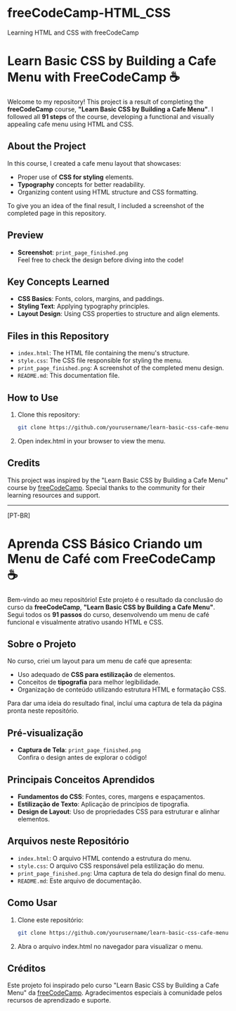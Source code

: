 # freeCodeCamp-HTML_CSS
Learning HTML and CSS with freeCodeCamp

# Learn Basic CSS by Building a Cafe Menu with FreeCodeCamp  ☕

Welcome to my repository! This project is a result of completing the **freeCodeCamp** course, **"Learn Basic CSS by Building a Cafe Menu"**. I followed all **91 steps** of the course, developing a functional and visually appealing cafe menu using HTML and CSS.

## About the Project

In this course, I created a cafe menu layout that showcases:
- Proper use of **CSS for styling** elements.
- **Typography** concepts for better readability.
- Organizing content using HTML structure and CSS formatting.

To give you an idea of the final result, I included a screenshot of the completed page in this repository.

## Preview

- **Screenshot**: `print_page_finished.png`  
Feel free to check the design before diving into the code!

## Key Concepts Learned

- **CSS Basics**: Fonts, colors, margins, and paddings.
- **Styling Text**: Applying typography principles.
- **Layout Design**: Using CSS properties to structure and align elements.

## Files in this Repository

- `index.html`: The HTML file containing the menu's structure.
- `style.css`: The CSS file responsible for styling the menu.
- `print_page_finished.png`: A screenshot of the completed menu design.
- `README.md`: This documentation file.

## How to Use

1. Clone this repository:
   ```bash
   git clone https://github.com/yourusername/learn-basic-css-cafe-menu.git

2. Open index.html in your browser to view the menu.

## Credits

This project was inspired by the "Learn Basic CSS by Building a Cafe Menu" course by <a href="https://www.freecodecamp.org/learn/2022/responsive-web-design/#learn-basic-css-by-building-a-cafe-menu">freeCodeCamp</a>. Special thanks to the community for their learning resources and support.

------------------------------------------------------------------------------
[PT-BR]

# Aprenda CSS Básico Criando um Menu de Café com FreeCodeCamp ☕

Bem-vindo ao meu repositório! Este projeto é o resultado da conclusão do curso da **freeCodeCamp**, **"Learn Basic CSS by Building a Cafe Menu"**. Segui todos os **91 passos** do curso, desenvolvendo um menu de café funcional e visualmente atrativo usando HTML e CSS.

## Sobre o Projeto

No curso, criei um layout para um menu de café que apresenta:
- Uso adequado de **CSS para estilização** de elementos.
- Conceitos de **tipografia** para melhor legibilidade.
- Organização de conteúdo utilizando estrutura HTML e formatação CSS.

Para dar uma ideia do resultado final, incluí uma captura de tela da página pronta neste repositório.

## Pré-visualização

- **Captura de Tela**: `print_page_finished.png`  
Confira o design antes de explorar o código!

## Principais Conceitos Aprendidos

- **Fundamentos do CSS**: Fontes, cores, margens e espaçamentos.
- **Estilização de Texto**: Aplicação de princípios de tipografia.
- **Design de Layout**: Uso de propriedades CSS para estruturar e alinhar elementos.

## Arquivos neste Repositório

- `index.html`: O arquivo HTML contendo a estrutura do menu.
- `style.css`: O arquivo CSS responsável pela estilização do menu.
- `print_page_finished.png`: Uma captura de tela do design final do menu.
- `README.md`: Este arquivo de documentação.

## Como Usar

1. Clone este repositório:
   ```bash
   git clone https://github.com/yourusername/learn-basic-css-cafe-menu.git

2. Abra o arquivo index.html no navegador para visualizar o menu.


## Créditos

Este projeto foi inspirado pelo curso "Learn Basic CSS by Building a Cafe Menu" da <a href="https://www.freecodecamp.org/learn/2022/responsive-web-design/#learn-basic-css-by-building-a-cafe-menu">freeCodeCamp</a>. Agradecimentos especiais à comunidade pelos recursos de aprendizado e suporte.
